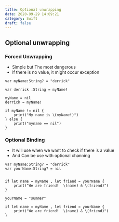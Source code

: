 ```yaml
---
title: Optional unwrapping
date: 2020-09-29 14:09:21
category: Swift
draft: false
---
```



## Optional unwrapping

### Forced Unwrapping

- Simple but The most dangerous 
- If there is no value, it might occur exception

```
var myName:String? = "derrick"

var derrick :String = myName!

myName = nil
derrick = myName!

if myName != nil {
    print("My name is \(myName!)")
} else {
    print("myname == nil")
}
```


### Optional Binding
- It will use when we want to check if there is a value
- And Can be use with optional channing

```
var myName:String? = "derrick"
var yourName:String? = nil


if let name = myName , let friend = yourName {
    print("We are friend!  \(name) & \(friend)")
}

yourName = "summer"

if let name = myName , let friend = yourName {
    print("We are friend!  \(name) & \(friend)")
}

```
